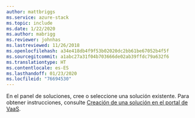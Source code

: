 ```yaml
---
author: mattbriggs
ms.service: azure-stack
ms.topic: include
ms.date: 1/22/2020
ms.author: mabrigg
ms.reviewer: johnhas
ms.lastreviewed: 11/26/2018
ms.openlocfilehash: a34e418db4f9f53b02020dc2bb61be67052b4f5f
ms.sourcegitcommit: a1abc27a31f04b703666de02ab39ffdc79a632f6
ms.translationtype: HT
ms.contentlocale: es-ES
ms.lasthandoff: 01/23/2020
ms.locfileid: "76694530"
---
```

En el panel de soluciones, cree o seleccione una solución existente. Para obtener instrucciones, consulte [Creación de una solución en el portal de VaaS](../azure-stack-vaas-key-concepts.md#create-a-solution-in-the-vaas-portal).